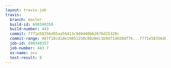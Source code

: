 ```yaml
---
layout: travis-job
travis:
  branch: master
  build-id: 690348350
  build-number: 443
  commit: f771e58356d05aa56413c940440b62676d25328c
  commit-range: 987f18cd1de19051250c80266c1b9df14020df7b...f771e58356d05aa56413c940440b62676d25328c
  job-id: 690348357
  job-number: 443.7
  os-name: osx
  test-result: 0
---
```

